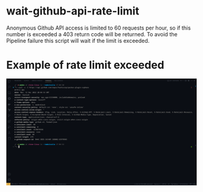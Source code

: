 # wait-github-api-rate-limit
Anonymous Github API access is limited to 60 requests per hour, so if this number is exceeded a 403 return code will be returned. To avoid the Pipeline failure this script will wait if the limit is exceeded.

# Example of rate limit exceeded
<img src='screen-shot.png' />
